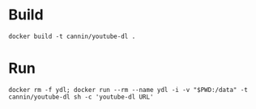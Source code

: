 # Build
```
docker build -t cannin/youtube-dl .
```

# Run
```
docker rm -f ydl; docker run --rm --name ydl -i -v "$PWD:/data" -t cannin/youtube-dl sh -c 'youtube-dl URL'
```
